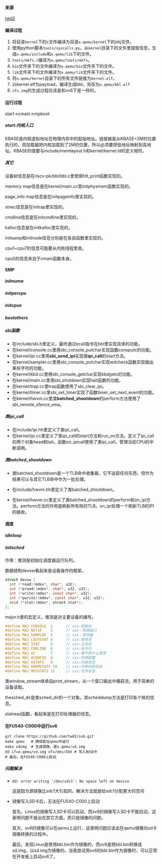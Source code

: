#### 来源

[twd2](https://github.com/twd2/sv6)

#### 编译过程

1. 将目录`kernel`下的c文件编译为目录`o.qemu/kernel`下的obj文件。
2. 使用python脚本`tools/syscalls.py`，从`kernel`目录下的文件里提取信息，生成`o.qemu/include`和`o.qemu/lib`下的文件。
3. `tools/mkfs.c`编译为`o.qemu/tools/mkfs`。
4. `bin`文件夹下的文件编译为`o.qemu/bin`文件夹下的文件。
5. `lib`文件夹下的文件编译为`o.qemu/lib`文件夹下的文件。
6. 将`o.qemu/kernel`目录下的所有文件链接为`kernel.elf`。
7. 以kernel.elf为payload，编译生成bbl，另存为`o.qemu/bbl.elf`
8. `sfs.img`的生成过程应该是和xv6下是一样的。

#### 运行过程

start->cmain->mpboot

##### start:内核入口

KBASE是内核虚拟地址在物理内存中的起始地址。链接器是从KBASE+2M的位置执行的，而加载器把内核加载到了2M的位置，所以必须要把低地址映射到高地址。KBASE的值要与include/memlayout.h和kernel/kernel.ld的定义相符。

##### 其它

设备树信息是在riscv-pk/bbl/bbl.c里使用fdt_print函数实现的。

memory map信息是在kernel/main.cc里initphysmem函数实现的。

page_info map信息是在initpageinfo里实现的。

stvec信息是在initrap里实现的。

cmdline信息是在initcmdline里实现的。

kalloc信息是在initkalloc里实现的。

initsamp和initnode信息分别是在各自函数里实现的。

cpu1~cpu7的信息可能要从内核线程里查。

cpu0的信息来自于cmain函数本身。

#### SMP

##### initnuma

##### initpercpu

##### initcpus

##### bootothers

##### sbi函数

- 在include/sbi.h里定义，最终通过ecall指令在bbl里实现具体的功能。
- 在kernel/console.cc里用sbi_console_putchar实现函数consputc的功能。
- 在kernel/ipi.cc里用**sbi_send_ipi**实现类**ipi_call**的start方法。
- 在kernel/sampler.cc里用sbi_console_putchar实现wdcheck函数实现输出某些字符的功能。
- 在kernel/kbd.cc里用sbi_console_getchar实现kbdgetc的功能。
- 在kernel/main.cc里用sbi_shutdown实现halt函数的功能。
- 在kernel/trap.cc里trap函数使用了sbi_clear_ipi。
- 在kernel/timer.cc里sbi_set_timer实现了函数timer_set_next_event的功能。
- 在kernel/hwvm.cc里类**batched_shootdown**的perform方法使用了sbi_remote_sfence_vma。

##### 类ipi_call

- 在include/ipi.hh里定义了类ipi_call。
- 在kernel/ipi.cc里定义了类ipi_call的start方法和run_on方法。定义了ipi_call的两个对象head和tail。函数on_ipicall使用了类ipi_call，管理当前CPU的中断调用。

##### 类batched_shootdown

- 类batched_shootdown是一个TLB命中收集器，它不追踪任何东西，但作为结果可以与其它TLB命中作为一批处理。


- 在include/hwvm.hh里定义了类batched_shootdown。
- 在kernel/hwvm.cc里定义了类batched_shootdown的perform和on_ipi方法。perform方法的作用是刷新所有核的TLB。on_ipi处理一个刷新TLB的IPI的接收。

#### 调度

##### idleloop

##### initsched

作用：推测是初始化调度器运行队列。

数据结构devsw看起来是设备操作的框架。

```c
struct devsw {
  int (*read)(mdev*, char*, u32);
  int (*pread)(mdev*, char*, u32, u32);
  int (*write)(mdev*, const char*, u32);
  int (*pwrite)(mdev*, const char*, u32, u32);
  void (*stat)(mdev*, struct stat*);
};
```

major.h里的宏定义，推测是对主要设备的编号。

```c
#define MAJ_CONSOLE  1		// szx:控制台
#define MAJ_NETIF    2		// szx：网络接口
#define MAJ_SAMPLER  3		// szx：釆样器
#define MAJ_LOCKSTAT 4		// szx:锁状态
#define MAJ_STAT     5		// szx:主状态
#define MAJ_CMDLINE  6		// szx:命令行
#define MAJ_GC       7		// szx:猜不到什么意思
#define MAJ_KCONFIG  8		// szx:内核配置
#define MAJ_KSTATS   9		// szx:内核状态
#define MAJ_KMEMSTATS 10	// szx:内核内存状态
#define MAJ_MFSSTATS 11		// szx:文件状态
```

类window_stream继承自print_stream，从一个窗口输出中捕获流，用于简单的设备读取。

thesched_dir是类sched_dir的一个对象。其scheddump方法是打印各个核的信息。

statread函数，看起来是在打印处理器的信息。

#### 在FU540-C000中运行sv6

```
git clone https://github.com/twd2/sv6.git
make qemu	# 确保能在qemu中运行
make sdimg	# 生成镜像，是o.qemu/sd.img
dd if=o.qemu/sd.img of=/dev/XXX	# 写入到SD卡
# 最后，在FU540-C000上启动
```

##### 问题解决

- `dd: error writing '/dev/sdc1': No space left on device`

  这是因为源镜像比sdc1大引起的，解决方法就是给sdc1分配更大的空间

- 镜像写入SD卡后，无法在FU540-C000上启动

  首先，Linux的镜像写入SD卡可以启动，而sv6的镜像写入SD卡不能启动，这表明问题不是出在其它方面，而只是镜像的问题。

  其次，sv6的镜像可以在qemu上运行，这表明问题应该出在qemu镜像向sd卡镜像转换的过程中。

  最后，发现Linux是使用bbl.bin作为镜像的，而sv6是把bbl.bin转换成sd.img，以sd.img为镜像的。当我尝试用sv6的bbl.bin作为镜像时，可以正常在开发板上启动sv6了。


